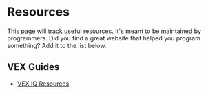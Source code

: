 # Resources

This page will track useful resources.  It's meant to be maintained by programmers.  Did you find a great website that helped you program something? Add it to the list below.

## VEX Guides

* [VEX IQ Resources](https://www.vexrobotics.com/support/get-started#iq)

